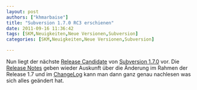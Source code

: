 ```yaml
---
layout: post
authors: ["khmarbaise"]
title: "Subversion 1.7.0 RC3 erschienen"
date: 2011-09-16 11:36:42
tags: [SKM,Neuigkeiten,Neue Versionen,Subversion]
categories: [SKM,Neuigkeiten,Neue Versionen,Subversion]

---
```

Nun liegt der nächste <a href="http://old.nabble.com/Apache-Subversion-1.7.0-rc3-Released-to32466227.html">Release Candidate</a> von <a href="http://subversion.apache.org">Subversion 1.7.0</a> vor. Die <a href="http://subversion.apache.org/docs/release-notes/1.7.html">Release Notes</a> geben wieder Auskunft über die Änderung im Rahmen der Release 1.7 und im <a href="http://svn.apache.org/repos/asf/subversion/tags/1.7.0-rc3/CHANGES">ChangeLog</a> kann man dann ganz genau nachlesen was sich alles geändert hat.
